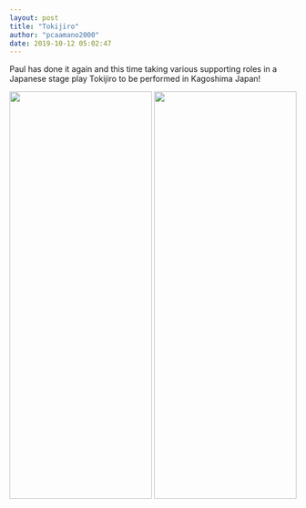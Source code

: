 ```yaml
---
layout: post
title: "Tokijiro"
author: "pcaamano2000"
date: 2019-10-12 05:02:47
---
```

Paul has done it again and this time taking various supporting roles in a Japanese stage play Tokijiro to be performed in Kagoshima Japan!

                                                                                                                                
  <img width="250" height="716" src="{{ site.baseurl }}/img/portfolio/tokijiroPoster.jpg">                                                                                                                                         
  <img width="250" height="716" src="{{ site.baseurl }}/img/portfolio/tokiback.jpg">
